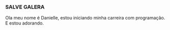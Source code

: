 ### SALVE GALERA
Ola meu nome é Danielle, estou iniciando minha carreira com programação. E estou adorando.